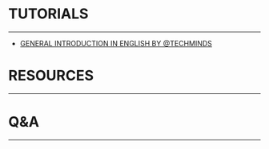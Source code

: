 
# TUTORIALS
---
* [GENERAL INTRODUCTION IN ENGLISH BY @TECHMINDS](https://www.youtube.com/watch?v=aKSY0kr43ks)

# RESOURCES
---


# Q&A
---
